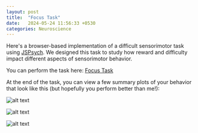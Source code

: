 ```yaml
---
layout: post
title:  "Focus Task"
date:   2024-05-24 11:56:33 +0530
categories: Neuroscience
---
```


Here's a browser-based implementation of a difficult sensorimotor task using [JSPsych](https://www.jspsych.org/). We designed this task to study how reward and difficulty impact different aspects of sensorimotor behavior. 

You can perform the task here: [Focus Task](https://adithyanarayan101.github.io/jsFocus)

At the end of the task, you can view a few summary plots of your behavior that look like this (but hopefully you perform better than me!): 

![alt text](/assets/focus_task_figs/focus.png)

![alt text](/assets/focus_task_figs/reward.png)

![alt text](/assets/focus_task_figs/targetsize.png)
